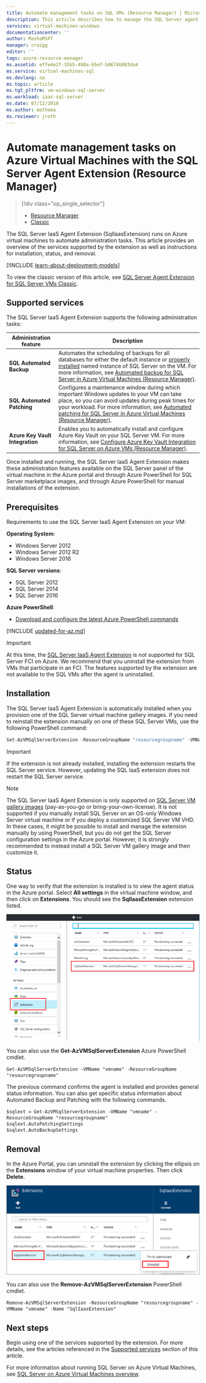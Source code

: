 ```yaml
---
title: Automate management tasks on SQL VMs (Resource Manager) | Microsoft Docs
description: This article describes how to manage the SQL Server agent extension, which automates specific SQL Server administration tasks. These include Automated Backup, Automated Patching, and Azure Key Vault Integration.
services: virtual-machines-windows
documentationcenter: ''
author: MashaMSFT
manager: craigg
editor: ''
tags: azure-resource-manager
ms.assetid: effe4e2f-35b5-490a-b5ef-b06746083da4
ms.service: virtual-machines-sql
ms.devlang: na
ms.topic: article
ms.tgt_pltfrm: vm-windows-sql-server
ms.workload: iaas-sql-server
ms.date: 07/12/2018
ms.author: mathoma
ms.reviewer: jroth
---
```

# Automate management tasks on Azure Virtual Machines with the SQL Server Agent Extension (Resource Manager)
> [!div class="op_single_selector"]
> * [Resource Manager](virtual-machines-windows-sql-server-agent-extension.md)
> * [Classic](../sqlclassic/virtual-machines-windows-classic-sql-server-agent-extension.md)

The SQL Server IaaS Agent Extension (SqlIaasExtension) runs on Azure virtual machines to automate administration tasks. This article provides an overview of the services supported by the extension as well as instructions for installation, status, and removal.

[!INCLUDE [learn-about-deployment-models](../../../../includes/learn-about-deployment-models-rm-include.md)]

To view the classic version of this article, see [SQL Server Agent Extension for SQL Server VMs Classic](../sqlclassic/virtual-machines-windows-classic-sql-server-agent-extension.md).

## Supported services
The SQL Server IaaS Agent Extension supports the following administration tasks:

| Administration feature | Description |
| --- | --- |
| **SQL Automated Backup** |Automates the scheduling of backups for all databases for either the default instance or [properly installed](virtual-machines-windows-sql-server-iaas-faq.md#administration) named instance of SQL Server on the VM. For more information, see [Automated backup for SQL Server in Azure Virtual Machines (Resource Manager)](virtual-machines-windows-sql-automated-backup.md). |
| **SQL Automated Patching** |Configures a maintenance window during which important Windows updates to your VM can take place, so  you can avoid updates during peak times for your workload. For more information, see [Automated patching for SQL Server in Azure Virtual Machines (Resource Manager)](virtual-machines-windows-sql-automated-patching.md). |
| **Azure Key Vault Integration** |Enables you to automatically install and configure Azure Key Vault on your SQL Server VM. For more information, see [Configure Azure Key Vault Integration for SQL Server on Azure VMs (Resource Manager)](virtual-machines-windows-ps-sql-keyvault.md). |

Once installed and running, the SQL Server IaaS Agent Extension makes these administration features available on the SQL Server panel of the virtual machine in the Azure portal and through Azure PowerShell for SQL Server marketplace images, and through Azure PowerShell for manual installations of the extension. 

## Prerequisites
Requirements to use the SQL Server IaaS Agent Extension on your VM:

**Operating System**:

* Windows Server 2012
* Windows Server 2012 R2
* Windows Server 2016

**SQL Server versions**:

* SQL Server 2012
* SQL Server 2014
* SQL Server 2016

**Azure PowerShell**:

* [Download and configure the latest Azure PowerShell commands](/powershell/azure/overview)

[!INCLUDE [updated-for-az.md](../../../../includes/updated-for-az.md)]

> [!IMPORTANT]
> At this time, the [SQL Server IaaS Agent Extension](virtual-machines-windows-sql-server-agent-extension.md) is not supported for SQL Server FCI on Azure. We recommend that you uninstall the extension from VMs that participate in an FCI. The features supported by the extension are not available to the SQL VMs after the agent is uninstalled.

## Installation
The SQL Server IaaS Agent Extension is automatically installed when you provision one of the SQL Server virtual machine gallery images. If you need to reinstall the extension manually on one of these SQL Server VMs, use the following PowerShell command:

```powershell
Set-AzVMSqlServerExtension -ResourceGroupName "resourcegroupname" -VMName "vmname" -Name "SqlIaasExtension" -Version "2.0" -Location "East US 2"
```

> [!IMPORTANT]
> If the extension is not already installed, installing the extension restarts the SQL Server service. However, updating the SQL IaaS extension does not restart the SQL Server service. 

> [!NOTE]
> The SQL Server IaaS Agent Extension is only supported on [SQL Server VM gallery images](virtual-machines-windows-sql-server-iaas-overview.md#get-started-with-sql-vms) (pay-as-you-go or bring-your-own-license). It is not supported if you manually install SQL Server on an OS-only Windows Server virtual machine or if you deploy a customized SQL Server VM VHD. In these cases, it might be possible to install and manage the extension manually by using PowerShell, but you do not get the SQL Server configuration settings in the Azure portal. However, it is strongly recommended to instead install a SQL Server VM gallery image and then customize it.

## Status
One way to verify that the extension is installed is to view the agent status in the Azure portal. Select **All settings** in the virtual machine window, and then click on **Extensions**. You should see the **SqlIaasExtension** extension listed.

![SQL Server IaaS Agent Extension in Azure portal](./media/virtual-machines-windows-sql-server-agent-extension/azure-rm-sql-server-iaas-agent-portal.png)

You can also use the **Get-AzVMSqlServerExtension** Azure PowerShell cmdlet.

    Get-AzVMSqlServerExtension -VMName "vmname" -ResourceGroupName "resourcegroupname"

The previous command confirms the agent is installed and provides general status information. You can also get specific status information about Automated Backup and Patching with the following commands.

    $sqlext = Get-AzVMSqlServerExtension -VMName "vmname" -ResourceGroupName "resourcegroupname"
    $sqlext.AutoPatchingSettings
    $sqlext.AutoBackupSettings

## Removal
In the Azure Portal, you can uninstall the extension by clicking the ellipsis on the **Extensions** window of your virtual machine properties. Then click **Delete**.

![Uninstall the SQL Server IaaS Agent Extension in Azure portal](./media/virtual-machines-windows-sql-server-agent-extension/azure-rm-sql-server-iaas-agent-uninstall.png)

You can also use the **Remove-AzVMSqlServerExtension** PowerShell cmdlet.

    Remove-AzVMSqlServerExtension -ResourceGroupName "resourcegroupname" -VMName "vmname" -Name "SqlIaasExtension"

## Next steps
Begin using one of the services supported by the extension. For more details, see the articles referenced in the [Supported services](#supported-services) section of this article.

For more information about running SQL Server on Azure Virtual Machines, see [SQL Server on Azure Virtual Machines overview](virtual-machines-windows-sql-server-iaas-overview.md).


